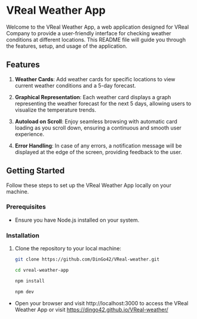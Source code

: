 # VReal Weather App

Welcome to the VReal Weather App, a web application designed for VReal Company to provide a user-friendly interface for checking weather conditions at different locations. This README file will guide you through the features, setup, and usage of the application.

## Features

1. **Weather Cards**: Add weather cards for specific locations to view current weather conditions and a 5-day forecast.

2. **Graphical Representation**: Each weather card displays a graph representing the weather forecast for the next 5 days, allowing users to visualize the temperature trends.

3. **Autoload on Scroll**: Enjoy seamless browsing with automatic card loading as you scroll down, ensuring a continuous and smooth user experience.

4. **Error Handling**: In case of any errors, a notification message will be displayed at the edge of the screen, providing feedback to the user.

## Getting Started

Follow these steps to set up the VReal Weather App locally on your machine.

### Prerequisites

- Ensure you have Node.js installed on your system.

### Installation

1. Clone the repository to your local machine:

   ```bash
   git clone https://github.com/DinGo42/VReal-weather.git

   cd vreal-weather-app

   npm install

   npm dev
   ```

- Open your browser and visit http://localhost:3000 to access the VReal Weather App or visit https://dingo42.github.io/VReal-weather/
